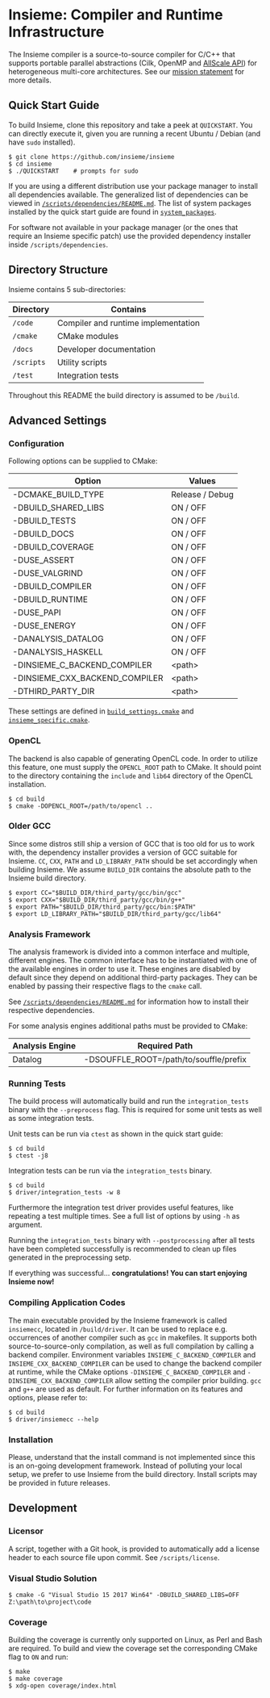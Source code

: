 # Insieme: Compiler and Runtime Infrastructure

The Insieme compiler is a source-to-source compiler for C/C++ that supports
portable parallel abstractions (Cilk, OpenMP and [AllScale API]) for
heterogeneous multi-core architectures. See our [mission statement] for more
details.

[AllScale API]: <http://www.allscale.eu/>
[mission statement]: <http://insieme-compiler.org/mission.html>

## Quick Start Guide

To build Insieme, clone this repository and take a peek at `QUICKSTART`. You
can directly execute it, given you are running a recent Ubuntu / Debian (and
have `sudo` installed).

    $ git clone https://github.com/insieme/insieme
    $ cd insieme
    $ ./QUICKSTART    # prompts for sudo

If you are using a different distribution use your package manager to install
all dependencies available. The generalized list of dependencies can be viewed
in [`/scripts/dependencies/README.md`](scripts/dependencies/README.md). The
list of system packages installed by the quick start guide are found in
[`system_packages`](scripts/environment/system_packages).

For software not available in your package manager (or the ones that require an
Insieme specific patch) use the provided dependency installer inside
`/scripts/dependencies`.

## Directory Structure

Insieme contains 5 sub-directories:

| Directory  | Contains                            |
| ---------- | ----------------------------------- |
| `/code`    | Compiler and runtime implementation |
| `/cmake`   | CMake modules                       |
| `/docs`    | Developer documentation             |
| `/scripts` | Utility scripts                     |
| `/test`    | Integration tests                   |

Throughout this README the build directory is assumed to be `/build`.

## Advanced Settings

### Configuration

Following options can be supplied to CMake:

| Option                         | Values          |
| ------------------------------ | --------------- |
| -DCMAKE_BUILD_TYPE             | Release / Debug |
| -DBUILD_SHARED_LIBS            | ON / OFF        |
| -DBUILD_TESTS                  | ON / OFF        |
| -DBUILD_DOCS                   | ON / OFF        |
| -DBUILD_COVERAGE               | ON / OFF        |
| -DUSE_ASSERT                   | ON / OFF        |
| -DUSE_VALGRIND                 | ON / OFF        |
| -DBUILD_COMPILER               | ON / OFF        |
| -DBUILD_RUNTIME                | ON / OFF        |
| -DUSE_PAPI                     | ON / OFF        |
| -DUSE_ENERGY                   | ON / OFF        |
| -DANALYSIS_DATALOG             | ON / OFF        |
| -DANALYSIS_HASKELL             | ON / OFF        |
| -DINSIEME_C_BACKEND_COMPILER   | \<path\>        |
| -DINSIEME_CXX_BACKEND_COMPILER | \<path\>        |
| -DTHIRD_PARTY_DIR              | \<path\>        |

These settings are defined in
[`build_settings.cmake`](cmake/build_settings.cmake) and
[`insieme_specific.cmake`](cmake/insieme_specific.cmake).

### OpenCL

The backend is also capable of generating OpenCL code. In order to utilize this
feature, one must supply the `OPENCL_ROOT` path to CMake. It should point to
the directory containing the `include` and `lib64` directory of the OpenCL
installation.

    $ cd build
    $ cmake -DOPENCL_ROOT=/path/to/opencl ..

### Older GCC

Since some distros still ship a version of GCC that is too old for us to work
with, the dependency installer provides a version of GCC suitable for Insieme.
`CC`, `CXX`, `PATH` and `LD_LIBRARY_PATH` should be set accordingly when
building Insieme. We assume `BUILD_DIR` contains the absolute path to the
Insieme build directory.

    $ export CC="$BUILD_DIR/third_party/gcc/bin/gcc"
    $ export CXX="$BUILD_DIR/third_party/gcc/bin/g++"
    $ export PATH="$BUILD_DIR/third_party/gcc/bin:$PATH"
    $ export LD_LIBRARY_PATH="$BUILD_DIR/third_party/gcc/lib64"

### Analysis Framework

The analysis framework is divided into a common interface and multiple,
different engines. The common interface has to be instantiated with one of the
available engines in order to use it. These engines are disabled by default
since they depend on additional third-party packages. They can be enabled by
passing their respective flags to the `cmake` call.

See [`/scripts/dependencies/README.md`](scripts/dependencies/README.md) for
information how to install their respective dependencies.

For some analysis engines additional paths must be provided to CMake:

| Analysis Engine | Required Path                                              |
| --------------- | ---------------------------------------------------------- |
| Datalog         | -DSOUFFLE_ROOT=/path/to/souffle/prefix                     |

### Running Tests

The build process will automatically build and run the `integration_tests`
binary with the `--preprocess` flag. This is required for some unit tests as
well as some integration tests.

Unit tests can be run via `ctest` as shown in the quick start guide:

    $ cd build
    $ ctest -j8

Integration tests can be run via the `integration_tests` binary.

    $ cd build
    $ driver/integration_tests -w 8

Furthermore the integration test driver provides useful features, like
repeating a test multiple times. See a full list of options by using `-h` as
argument.

Running the `integration_tests` binary with `--postprocessing` after all tests
have been completed successfully is recommended to clean up files generated in
the preprocessing setp.

If everything was successful...
**congratulations! You can start enjoying Insieme now!**

### Compiling Application Codes

The main executable provided by the Insieme framework is called `insiemecc`,
located in `/build/driver`. It can be used to replace e.g. occurrences of
another compiler such as `gcc` in makefiles. It supports both
source-to-source-only compilation, as well as full compilation by calling a
backend compiler. Environment variables `INSIEME_C_BACKEND_COMPILER` and
`INSIEME_CXX_BACKEND_COMPILER` can be used to change the backend compiler at
runtime, while the CMake options `-DINSIEME_C_BACKEND_COMPILER` and
`-DINSIEME_CXX_BACKEND_COMPILER` allow setting the compiler prior building.
`gcc` and `g++` are used as default. For further information on its features
and options, please refer to:

    $ cd build
    $ driver/insiemecc --help

### Installation

Please, understand that the install command is not implemented since this is an
on-going development framework. Instead of polluting your local setup, we
prefer to use Insieme from the build directory. Install scripts may be provided
in future releases.

## Development

### Licensor

A script, together with a Git hook, is provided to automatically add a license
header to each source file upon commit. See `/scripts/license`.

### Visual Studio Solution

    $ cmake -G "Visual Studio 15 2017 Win64" -DBUILD_SHARED_LIBS=OFF Z:\path\to\project\code

### Coverage

Building the coverage is currently only supported on Linux, as Perl and Bash
are required. To build and view the coverage set the corresponding CMake flag
to `ON` and run:

    $ make
    $ make coverage
    $ xdg-open coverage/index.html
